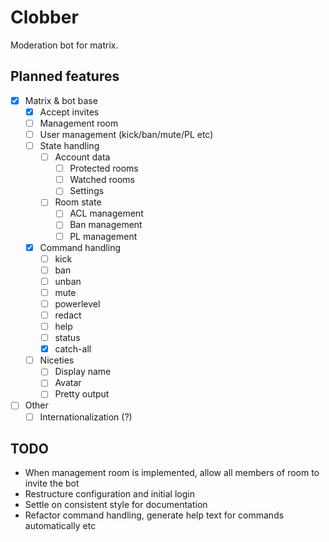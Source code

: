 # Clobber

Moderation bot for matrix.

## Planned features
- [x] Matrix & bot base
  - [x] Accept invites
  - [ ] Management room
  - [ ] User management (kick/ban/mute/PL etc)
  - [ ] State handling
    - [ ] Account data
      - [ ] Protected rooms
      - [ ] Watched rooms
      - [ ] Settings
    - [ ] Room state
      - [ ] ACL management
      - [ ] Ban management
      - [ ] PL management
  - [x] Command handling
    - [ ] kick
    - [ ] ban
    - [ ] unban
    - [ ] mute
    - [ ] powerlevel
    - [ ] redact
    - [ ] help
    - [ ] status
    - [x] catch-all
  - [ ] Niceties
    - [ ] Display name
    - [ ] Avatar
    - [ ] Pretty output
- [ ] Other
  - [ ] Internationalization (?)

## TODO
* When management room is implemented, allow all members of room to invite the bot
* Restructure configuration and initial login
* Settle on consistent style for documentation
* Refactor command handling, generate help text for commands automatically etc
